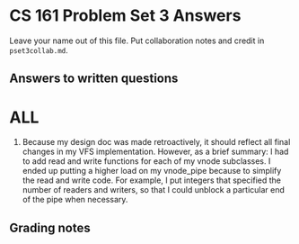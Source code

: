 CS 161 Problem Set 3 Answers
============================
Leave your name out of this file. Put collaboration notes and credit in
`pset3collab.md`.

Answers to written questions
----------------------------

# ALL

1. Because my design doc was made retroactively, it should reflect all final changes
in my VFS implementation. However, as a brief summary: I had to add read and write
functions for each of my vnode subclasses. I ended up putting a higher load on my
vnode_pipe because to simplify the read and write code. For example, I put integers
that specified the number of readers and writers, so that I could unblock a particular
end of the pipe when necessary.

Grading notes
-------------
